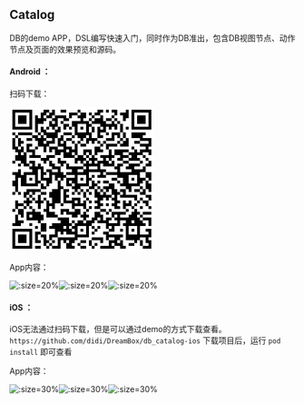 ## Catalog

DB的demo APP，DSL编写快速入门，同时作为DB准出，包含DB视图节点、动作节点及页面的效果预览和源码。

#### Android ：

扫码下载：

![](../assets/catalog_androidv2.png ':size=20%')

App内容：

![](../assets/catalog_app1.png ':size=20%')![](../assets/catalog_app2.png ':size=20%')![](../assets/catalog_app3.png ':size=20%')

#### iOS ：

iOS无法通过扫码下载，但是可以通过demo的方式下载查看。`https://github.com/didi/DreamBox/db_catalog-ios` 下载项目后，运行 `pod install` 即可查看


App内容：

![](../assets/catalog_app1_iOS.png ':size=30%')![](../assets/catalog_app2_iOS.png ':size=30%')![](../assets/catalog_app3_iOS.png ':size=30%')